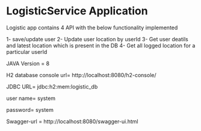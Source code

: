 # LogisticService Application

Logistic app contains 4 API with the below functionality implemented

1- save/update user
2- Update user location by userId
3- Get user deatils and latest location which is present in the DB
4- Get all logged location for a particular userId

JAVA Version = 8

H2 database console url= http://localhost:8080/h2-console/

JDBC URL= jdbc:h2:mem:logistic_db

user name= system

password= system

Swagger-url = http://localhost:8080/swagger-ui.html


